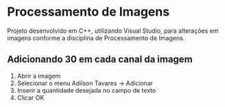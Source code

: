 # Processamento de Imagens

Projeto desenvolvido em C++, utilizando Visual Studio, para alterações em imagens conforme a disciplina de Processamento de Imagens.

## Adicionando 30 em cada canal da imagem

1. Abrir a imagem
2. Selecionar o menu Adilson Tavares -> Adicionar
3. Inserir a quantidade desejada no campo de texto
4. Clicar OK

